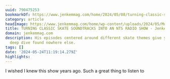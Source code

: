 ```yaml
---
uuid: 790475253
bookmarkOf: https://www.jenkemmag.com/home/2024/05/08/turning-classic-skate-soundtracks-into-a-radio-show-with-nts-skate-muzik/
category: article
headImage: https://www.jenkemmag.com/home/wp-content/uploads/2024/05/Muzik.jpg
title: TURNING CLASSIC SKATE SOUNDTRACKS INTO AN NTS RADIO SHOW - Jenkem Magazine
domain: jenkemmag.com
description: His episodes centered around different skate themes give you a musical
  deep dive found nowhere else.
tags: []
date: '2024-05-24T11:19:14.279Z'
highlights:
---
```


I wished I knew this show years ago. Such a great thing to listen to

